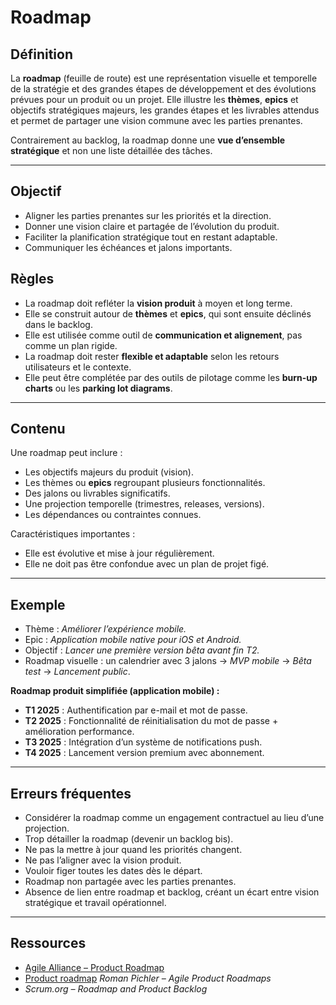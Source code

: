 # Roadmap

## Définition

La **roadmap** (feuille de route) est une représentation visuelle et temporelle de la stratégie et des grandes étapes de développement et des évolutions prévues pour un produit ou un projet.
Elle illustre les **thèmes**, **epics** et objectifs stratégiques majeurs, les grandes étapes et les livrables attendus et permet de partager une vision commune avec les parties prenantes.  

Contrairement au backlog, la roadmap donne une **vue d’ensemble stratégique** et non une liste détaillée des tâches.

---

## Objectif
- Aligner les parties prenantes sur les priorités et la direction.  
- Donner une vision claire et partagée de l’évolution du produit.  
- Faciliter la planification stratégique tout en restant adaptable.  
- Communiquer les échéances et jalons importants.  

## Règles
- La roadmap doit refléter la **vision produit** à moyen et long terme.  
- Elle se construit autour de **thèmes** et **epics**, qui sont ensuite déclinés dans le backlog.  
- Elle est utilisée comme outil de **communication et alignement**, pas comme un plan rigide.  
- La roadmap doit rester **flexible et adaptable** selon les retours utilisateurs et le contexte.  
- Elle peut être complétée par des outils de pilotage comme les **burn-up charts** ou les **parking lot diagrams**.  

---

## Contenu
Une roadmap peut inclure :
- Les objectifs majeurs du produit (vision).  
- Les thèmes ou **epics** regroupant plusieurs fonctionnalités.  
- Des jalons ou livrables significatifs.  
- Une projection temporelle (trimestres, releases, versions).  
- Les dépendances ou contraintes connues.  

Caractéristiques importantes :
- Elle est évolutive et mise à jour régulièrement.  
- Elle ne doit pas être confondue avec un plan de projet figé.  

---

## Exemple

- Thème : *Améliorer l’expérience mobile.*  
- Epic : *Application mobile native pour iOS et Android.*  
- Objectif : *Lancer une première version bêta avant fin T2.*  
- Roadmap visuelle : un calendrier avec 3 jalons → *MVP mobile* → *Bêta test* → *Lancement public*.  

**Roadmap produit simplifiée (application mobile) :**

- **T1 2025** : Authentification par e-mail et mot de passe.  
- **T2 2025** : Fonctionnalité de réinitialisation du mot de passe + amélioration performance.  
- **T3 2025** : Intégration d’un système de notifications push.  
- **T4 2025** : Lancement version premium avec abonnement.  

---

## Erreurs fréquentes
- Considérer la roadmap comme un engagement contractuel au lieu d’une projection.  
- Trop détailler la roadmap (devenir un backlog bis).  
- Ne pas la mettre à jour quand les priorités changent.  
- Ne pas l’aligner avec la vision produit.  
- Vouloir figer toutes les dates dès le départ.  
- Roadmap non partagée avec les parties prenantes.  
- Absence de lien entre roadmap et backlog, créant un écart entre vision stratégique et travail opérationnel.  

---

## Ressources
- [Agile Alliance – Product Roadmap](https://www.agilealliance.org/glossary/product-roadmap)  
- [Product roadmap](../documents/planification/Romans-Product_Road_Map.pdf) *Roman Pichler – Agile Product Roadmaps*  
- *Scrum.org – Roadmap and Product Backlog*  
